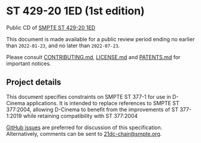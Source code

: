# ST 429-20 1ED (1st edition)
Public CD of [SMPTE ST 429-20 1ED](21DC-CD-ST-429-20-202X-1ED.pdf)

This document is made available for a public review period ending no earlier than `2022-01-23`, and no later than `2022-07-23`.

Please consult [CONTRIBUTING.md](./CONTRIBUTING.md), [LICENSE.md](./LICENSE.md) and [PATENTS.md](./PATENTS.md) for important notices.

## Project details

This document specifies constraints on SMPTE ST 377-1 for use in D-Cinema applications. It is intended to replace references to SMPTE ST 377:2004, allowing D-Cinema to benefit from the improvements of ST 377-1:2019 while retaining compatibility with ST 377:2004

[GitHub issues](https://github.com/SMPTE/st429-20/issues) are preferred for discussion of this specification. Alternatively, comments can be sent to [21dc-chair@smpte.org](mailto:21dc-chair@smpte.org).